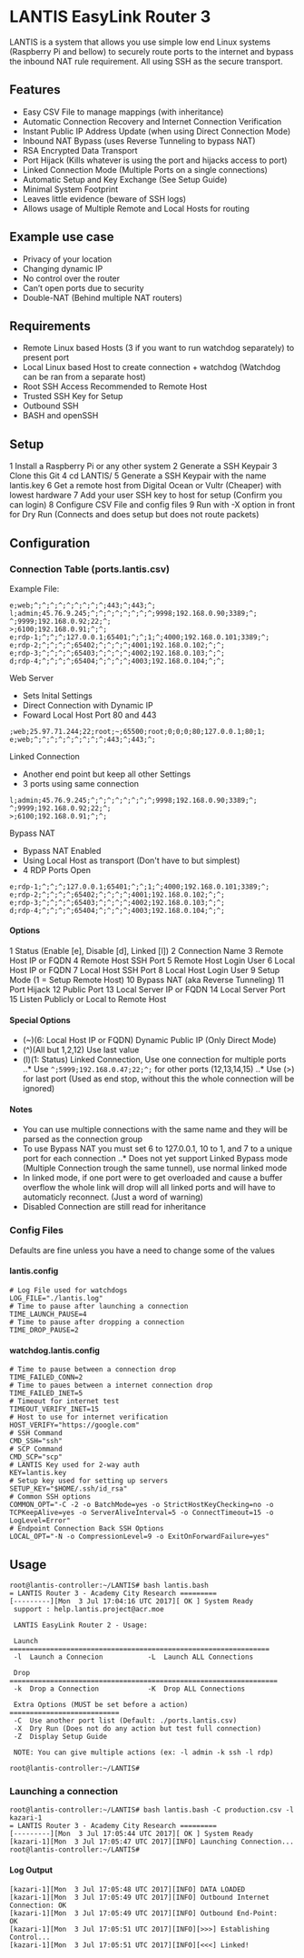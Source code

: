 # LANTIS EasyLink Router 3
LANTIS is a system that allows you use simple low end Linux systems (Raspberry Pi and bellow) to securely route ports to the internet and bypass the inbound NAT rule requirement. All using SSH as the secure transport. 

## Features
* Easy CSV File to manage mappings (with inheritance)
* Automatic Connection Recovery and Internet Connection Verification
* Instant Public IP Address Update (when using Direct Connection Mode)
* Inbound NAT Bypass (uses Reverse Tunneling to bypass NAT)
* RSA Encrypted Data Transport
* Port Hijack (Kills whatever is using the port and hijacks access to port)
* Linked Connection Mode (Multiple Ports on a single connections)
* Automatic Setup and Key Exchange (See Setup Guide)
* Minimal System Footprint
* Leaves little evidence (beware of SSH logs)
* Allows usage of Multiple Remote and Local Hosts for routing

## Example use case
* Privacy of your location
* Changing dynamic IP
* No control over the router
* Can’t open ports due to security
* Double-NAT (Behind multiple NAT routers)

## Requirements
* Remote Linux based Hosts (3 if you want to run watchdog separately) to present port
* Local Linux based Host to create connection + watchdog (Watchdog can be ran from a separate host)
* Root SSH Access Recommended to Remote Host
* Trusted SSH Key for Setup
* Outbound SSH
* BASH and openSSH

## Setup
1 Install a Raspberry Pi or any other system
2 Generate a SSH Keypair
3 Clone this Git
4 cd LANTIS/
5 Generate a SSH Keypair with the name lantis.key
6 Get a remote host from Digital Ocean or Vultr (Cheaper) with lowest hardware
7 Add your user SSH key to host for setup  (Confirm you can login)
8 Configure CSV File and config files
9 Run with -X option in front for Dry Run (Connects and does setup but does not route packets) 

## Configuration

### Connection Table (ports.lantis.csv)
Example File:
```e;web;25.97.71.244;22;root;~;65500;root;0;0;0;80;127.0.0.1;80;1;
e;web;^;^;^;^;^;^;^;^;^;443;^;443;^;
l;admin;45.76.9.245;^;^;^;^;^;^;^;^;9998;192.168.0.90;3389;^;
^;9999;192.168.0.92;22;^;
>;6100;192.168.0.91;^;^;
e;rdp-1;^;^;^;127.0.0.1;65401;^;^;1;^;4000;192.168.0.101;3389;^;
e;rdp-2;^;^;^;^;65402;^;^;^;^;4001;192.168.0.102;^;^;
e;rdp-3;^;^;^;^;65403;^;^;^;^;4002;192.168.0.103;^;^;
d;rdp-4;^;^;^;^;65404;^;^;^;^;4003;192.168.0.104;^;^;
```

Web Server
* Sets Inital Settings
* Direct Connection with Dynamic IP
* Foward Local Host Port 80 and 443

```
;web;25.97.71.244;22;root;~;65500;root;0;0;0;80;127.0.0.1;80;1;
e;web;^;^;^;^;^;^;^;^;^;443;^;443;^;
```

Linked Connection
* Another end point but keep all other Settings
* 3 ports using same connection

```
l;admin;45.76.9.245;^;^;^;^;^;^;^;^;9998;192.168.0.90;3389;^;
^;9999;192.168.0.92;22;^;
>;6100;192.168.0.91;^;^;
```

Bypass NAT
* Bypass NAT Enabled
* Using Local Host as transport (Don't have to but simplest)
* 4 RDP Ports Open

```
e;rdp-1;^;^;^;127.0.0.1;65401;^;^;1;^;4000;192.168.0.101;3389;^;
e;rdp-2;^;^;^;^;65402;^;^;^;^;4001;192.168.0.102;^;^;
e;rdp-3;^;^;^;^;65403;^;^;^;^;4002;192.168.0.103;^;^;
d;rdp-4;^;^;^;^;65404;^;^;^;^;4003;192.168.0.104;^;^;
```

#### Options
1 Status (Enable [e], Disable [d], Linked [l])
2 Connection Name
3 Remote Host IP or FQDN
4 Remote Host SSH Port
5 Remote Host Login User
6 Local Host IP or FQDN
7 Local Host SSH Port
8 Local Host Login User
9 Setup Mode (1 = Setup Remote Host)
10 Bypass NAT (aka Reverse Tunneling)
11 Port Hijack
12 Public Port
13 Local Server IP or FQDN
14 Local Server Port
15 Listen Publicly or Local to Remote Host

#### Special Options
* (~)(6: Local Host IP or FQDN) Dynamic Public IP (Only Direct Mode)
* (^)(All but 1,2,12) Use last value
* (l)(1: Status) Linked Connection, Use one connection for multiple ports
..* Use `^;5999;192.168.0.47;22;^;` for other ports (12,13,14,15)
..* Use (>) for last port (Used as end stop, without this the whole connection will be ignored)

#### Notes
* You can use multiple connections with the same name and they will be parsed as the connection group
* To use Bypass NAT you must set 6 to 127.0.0.1, 10 to 1, and 7 to a unique port for each connection
..* Does not yet support Linked Bypass mode (Multiple Connection trough the same tunnel), use normal linked mode
* In linked mode, if one port were to get overloaded and cause a buffer overflow the whole link will drop will all linked ports and will have to automaticly reconnect. (Just a word of warning)
* Disabled Connection are still read for inheritance

### Config Files
Defaults are fine unless you have a need to change some of the values

#### lantis.config
```
# Log File used for watchdogs
LOG_FILE="./lantis.log"
# Time to pause after launching a connection
TIME_LAUNCH_PAUSE=4
# Time to pause after dropping a connection
TIME_DROP_PAUSE=2
```

#### watchdog.lantis.config
```
# Time to pause between a connection drop
TIME_FAILED_CONN=2
# Time to paues between a internet connection drop
TIME_FAILED_INET=5
# Timeout for internet test
TIMEOUT_VERIFY_INET=15
# Host to use for internet verification
HOST_VERIFY="https://google.com"
# SSH Command
CMD_SSH="ssh"
# SCP Command
CMD_SCP="scp"
# LANTIS Key used for 2-way auth
KEY=lantis.key
# Setup key used for setting up servers
SETUP_KEY="$HOME/.ssh/id_rsa"
# Common SSH options
COMMON_OPT="-C -2 -o BatchMode=yes -o StrictHostKeyChecking=no -o TCPKeepAlive=yes -o ServerAliveInterval=5 -o ConnectTimeout=15 -o LogLevel=Error"
# Endpoint Connection Back SSH Options
LOCAL_OPT="-N -o CompressionLevel=9 -o ExitOnForwardFailure=yes"
```

## Usage
```
root@lantis-controller:~/LANTIS# bash lantis.bash
= LANTIS Router 3 - Academy City Research =========
[---------][Mon  3 Jul 17:04:16 UTC 2017][ OK ] System Ready
 support : help.lantis.project@acr.moe

 LANTIS EasyLink Router 2 - Usage:

 Launch ================================================================
 -l  Launch a Connecion           -L  Launch ALL Connections

 Drop ==================================================================
 -k  Drop a Connection            -K  Drop ALL Connections

 Extra Options (MUST be set before a action) ===========================
 -C  Use another port list (Default: ./ports.lantis.csv)
 -X  Dry Run (Does not do any action but test full connection)
 -Z  Display Setup Guide

 NOTE: You can give multiple actions (ex: -l admin -k ssh -l rdp)

root@lantis-controller:~/LANTIS#
```
### Launching a connection
```
root@lantis-controller:~/LANTIS# bash lantis.bash -C production.csv -l kazari-1
= LANTIS Router 3 - Academy City Research =========
[---------][Mon  3 Jul 17:05:44 UTC 2017][ OK ] System Ready
[kazari-1][Mon  3 Jul 17:05:47 UTC 2017][INFO] Launching Connection...
root@lantis-controller:~/LANTIS#
```
#### Log Output
```
[kazari-1][Mon  3 Jul 17:05:48 UTC 2017][INFO] DATA LOADED
[kazari-1][Mon  3 Jul 17:05:49 UTC 2017][INFO] Outbound Internet Connection: OK
[kazari-1][Mon  3 Jul 17:05:49 UTC 2017][INFO] Outbound End-Point:           OK
[kazari-1][Mon  3 Jul 17:05:51 UTC 2017][INFO][>>>] Establishing Control...
[kazari-1][Mon  3 Jul 17:05:51 UTC 2017][INFO][<<<] Linked!
```
